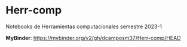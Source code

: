 # Herr-comp
Notebooks de Herramientas computacionales semestre 2023-1


**MyBinder**: https://mybinder.org/v2/gh/dcamposm37/Herr-comp/HEAD
